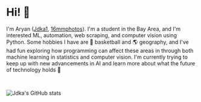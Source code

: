 # Hi! 👋

I'm Aryan ([Jdka1](https://github.com/Jdka1), [16mmphotos](https://www.instagram.com/16mmphotos)). I'm a student in the Bay Area, and I'm interested ML, automation, web scraping, and computer vision using Python. Some hobbies I have are 🏀 basketball and 🌎 geography, and I've had fun exploring how programming can affect these areas in through both machine learning in statistics and computer vision. I'm currently trying to keep up with new advancements in AI and learn more about what the future of technology holds 🚀

<br>

![Jdka's GitHub stats](https://github-readme-stats.vercel.app/api?username=Jdka1&theme=radical&show_icons=true&count_private=true)

<!-- 
<br>

![Top Languages](https://github-readme-stats.vercel.app/api/top-langs/?username=Jdka1&layout=compact&theme=radical)

<br>

![](https://github-profile-summary-cards.vercel.app/api/cards/profile-details?username=Jdka1&theme=radical)
 -->
